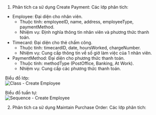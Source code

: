 1. Phân tích ca sử dụng Create Payment:
Các lớp phân tích:
-  Employee: Đại diện cho nhân viên.
    +  Thuộc tính: employeeID, name, address, employeeType, paymentMethod.
    +  Nhiệm vụ: Định nghĩa thông tin nhân viên và phương thức thanh toán.
-  Timecard: Đại diện cho thẻ chấm công.
    +  Thuộc tính: timecardID, date, hoursWorked, chargeNumber.
    +  Nhiệm vụ: Cung cấp thông tin về số giờ làm việc của 1 nhân viên.
-  PaymentMethod: Đại diện cho phương thức thanh toán.
    +  Thuộc tính: methodType (PostOffice, Banking, At Work).
    +  Nhiệm vụ: Cung cấp các phương thức thanh toán.

Biểu đồ lớp:    
![Class - Create Employee](https://www.planttext.com/api/plantuml/png/P95DJiCm48NtESKeQwBkiogqIB0eL6ebraCyQQpw9_8uYmXnCXOSYIim1jSYnGlByzb-yvxzzV6vveWXJjPKLMUG6UxjQFnC16yLo6X0gnOECMXtoi2XfIk4IWLYlgAKfOxpM2u0h5PGF_WfcBc-WVg01eCcbTORRwrcrjv9dJL6d2svkACuU36o_rjMxnVJHsrfWq4Lqr509-1nsu9sCLE5KOniPSvW41_yuiEPHBit7Yydkm73YPuc-qgX1VvDLTejN9IUzgVy7tRlES9pt-kEKiexT6VPIylR2AbvdPJBkpTDYRE0o-ZLcfnAt_OD003__mC0)

Biểu đồ tuần tự:    
![Sequence - Create Employee](https://www.planttext.com/api/plantuml/png/P95DJiCm48NtESKeQwBkiogqIB0eL6ebraCyQQpw9_8uYmXnCXOSYIim1jSYnGlByzb-yvxzzV6vveWXJjPKLMUG6UxjQFnC16yLo6X0gnOECMXtoi2XfIk4IWLYlgAKfOxpM2u0h5PGF_WfcBc-WVg01eCcbTORRwrcrjv9dJL6d2svkACuU36o_rjMxnVJHsrfWq4Lqr509-1nsu9sCLE5KOniPSvW41_yuiEPHBit7Yydkm73YPuc-qgX1VvDLTejN9IUzgVy7tRlES9pt-kEKiexT6VPIylR2AbvdPJBkpTDYRE0o-ZLcfnAt_OD003__mC0)

2. Phân tích ca sử dụng Maintain Purchase Order:
Các lớp phân tích:

